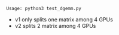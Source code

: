 `Usage: python3 test_dgemm.py`
- v1 only splits one matrix among 4 GPUs
- v2 splits 2 matrix among 4 GPUs
